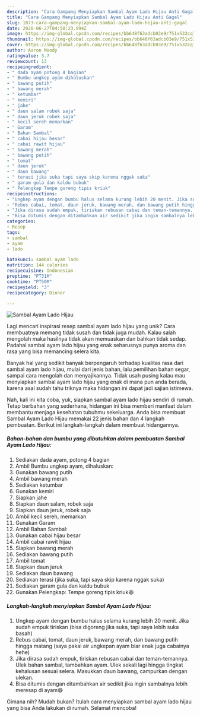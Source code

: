 ```yaml
---
description: "Cara Gampang Menyiapkan Sambal Ayam Lado Hijau Anti Gagal"
title: "Cara Gampang Menyiapkan Sambal Ayam Lado Hijau Anti Gagal"
slug: 1873-cara-gampang-menyiapkan-sambal-ayam-lado-hijau-anti-gagal
date: 2020-06-27T04:50:23.994Z
image: https://img-global.cpcdn.com/recipes/bb648f63adcb03e9/751x532cq70/sambal-ayam-lado-hijau-foto-resep-utama.jpg
thumbnail: https://img-global.cpcdn.com/recipes/bb648f63adcb03e9/751x532cq70/sambal-ayam-lado-hijau-foto-resep-utama.jpg
cover: https://img-global.cpcdn.com/recipes/bb648f63adcb03e9/751x532cq70/sambal-ayam-lado-hijau-foto-resep-utama.jpg
author: Aaron Moody
ratingvalue: 3.7
reviewcount: 13
recipeingredient:
- " dada ayam potong 4 bagian"
- " Bumbu ungkep ayam dihaluskan"
- " bawang putih"
- " bawang merah"
- " ketumbar"
- " kemiri"
- " jahe"
- " daun salam robek saja"
- " daun jeruk robek saja"
- " kecil sereh memarkan"
- " Garam"
- " Bahan Sambal"
- " cabai hijau besar"
- " cabai rawit hijau"
- " bawang merah"
- " bawang putih"
- " tomat"
- " daun jeruk"
- " daun bawang"
- " terasi jika suka tapi saya skip karena nggak suka"
- " garam gula dan kaldu bubuk"
- " Pelengkap Tempe goreng tipis kriuk"
recipeinstructions:
- "Ungkep ayam dengan bumbu halus selama kurang lebih 20 menit. Jika sudah empuk tiriskan (bisa digoreng jika suka, tapi saya lebih suka basah)"
- "Rebus cabai, tomat, daun jeruk, bawang merah, dan bawang putih hingga matang (saya pakai air ungkepan ayam biar enak juga cabainya hehe)"
- "Jika dirasa sudah empuk, tiriskan rebusan cabai dan teman-temannya. Ulek bahan sambal, tambahkan ayam. Ulek sekali lagi hingga tingkat kehalusan sesuai selera. Masukkan daun bawang, campurkan dengan ulekan."
- "Bisa ditumis dengan ditambahkan air sedikit jika ingin sambalnya lebih meresap di ayam😄"
categories:
- Resep
tags:
- sambal
- ayam
- lado

katakunci: sambal ayam lado 
nutrition: 144 calories
recipecuisine: Indonesian
preptime: "PT31M"
cooktime: "PT50M"
recipeyield: "3"
recipecategory: Dinner

---
```



![Sambal Ayam Lado Hijau](https://img-global.cpcdn.com/recipes/bb648f63adcb03e9/751x532cq70/sambal-ayam-lado-hijau-foto-resep-utama.jpg)

Lagi mencari inspirasi resep sambal ayam lado hijau yang unik? Cara membuatnya memang tidak susah dan tidak juga mudah. Kalau salah mengolah maka hasilnya tidak akan memuaskan dan bahkan tidak sedap. Padahal sambal ayam lado hijau yang enak seharusnya punya aroma dan rasa yang bisa memancing selera kita.

Banyak hal yang sedikit banyak berpengaruh terhadap kualitas rasa dari sambal ayam lado hijau, mulai dari jenis bahan, lalu pemilihan bahan segar, sampai cara mengolah dan menyajikannya. Tidak usah pusing kalau mau menyiapkan sambal ayam lado hijau yang enak di mana pun anda berada, karena asal sudah tahu triknya maka hidangan ini dapat jadi sajian istimewa.




Nah, kali ini kita coba, yuk, siapkan sambal ayam lado hijau sendiri di rumah. Tetap berbahan yang sederhana, hidangan ini bisa memberi manfaat dalam membantu menjaga kesehatan tubuhmu sekeluarga. Anda bisa membuat Sambal Ayam Lado Hijau memakai 22 jenis bahan dan 4 langkah pembuatan. Berikut ini langkah-langkah dalam membuat hidangannya.

<!--inarticleads1-->

##### Bahan-bahan dan bumbu yang dibutuhkan dalam pembuatan Sambal Ayam Lado Hijau:

1. Sediakan  dada ayam, potong 4 bagian
1. Ambil  Bumbu ungkep ayam, dihaluskan:
1. Gunakan  bawang putih
1. Ambil  bawang merah
1. Sediakan  ketumbar
1. Gunakan  kemiri
1. Siapkan  jahe
1. Siapkan  daun salam, robek saja
1. Siapkan  daun jeruk, robek saja
1. Ambil  kecil sereh, memarkan
1. Gunakan  Garam
1. Ambil  Bahan Sambal:
1. Gunakan  cabai hijau besar
1. Ambil  cabai rawit hijau
1. Siapkan  bawang merah
1. Sediakan  bawang putih
1. Ambil  tomat
1. Siapkan  daun jeruk
1. Sediakan  daun bawang
1. Sediakan  terasi (jika suka, tapi saya skip karena nggak suka)
1. Sediakan  garam gula dan kaldu bubuk
1. Gunakan  Pelengkap: Tempe goreng tipis kriuk😆




<!--inarticleads2-->

##### Langkah-langkah menyiapkan Sambal Ayam Lado Hijau:

1. Ungkep ayam dengan bumbu halus selama kurang lebih 20 menit. Jika sudah empuk tiriskan (bisa digoreng jika suka, tapi saya lebih suka basah)
1. Rebus cabai, tomat, daun jeruk, bawang merah, dan bawang putih hingga matang (saya pakai air ungkepan ayam biar enak juga cabainya hehe)
1. Jika dirasa sudah empuk, tiriskan rebusan cabai dan teman-temannya. Ulek bahan sambal, tambahkan ayam. Ulek sekali lagi hingga tingkat kehalusan sesuai selera. Masukkan daun bawang, campurkan dengan ulekan.
1. Bisa ditumis dengan ditambahkan air sedikit jika ingin sambalnya lebih meresap di ayam😄




Gimana nih? Mudah bukan? Itulah cara menyiapkan sambal ayam lado hijau yang bisa Anda lakukan di rumah. Selamat mencoba!
